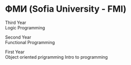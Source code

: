 # ФМИ (Sofia University - FMI)

Third Year   
Logic Programming

Second Year   
Functional Programming


First Year    
Object oriented prigramming
Intro to programming
